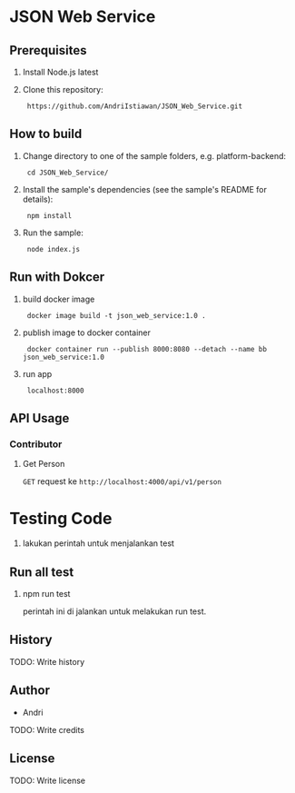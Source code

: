 
# JSON Web Service

## Prerequisites
1. Install Node.js latest

2. Clone this repository:

		https://github.com/AndriIstiawan/JSON_Web_Service.git
		

## How to build
1. Change directory to one of the sample folders, e.g. platform-backend:

		cd JSON_Web_Service/

2. Install the sample's dependencies (see the sample's README for details):

		npm install

3. Run the sample:

		node index.js

## Run with Dokcer
1. build docker image

		docker image build -t json_web_service:1.0 .
		
2. publish image to docker container

		docker container run --publish 8000:8080 --detach --name bb json_web_service:1.0

3. run app

		localhost:8000
  

## API Usage

### Contributor

1. Get Person

	`GET` request ke `http://localhost:4000/api/v1/person`


# Testing Code

1. lakukan perintah untuk menjalankan test
  

## Run all test

1. npm run test

	perintah ini di jalankan untuk melakukan run test.
  

## History

  

TODO: Write history

  

## Author

* Andri
  

TODO: Write credits

  

## License

  

TODO: Write license
